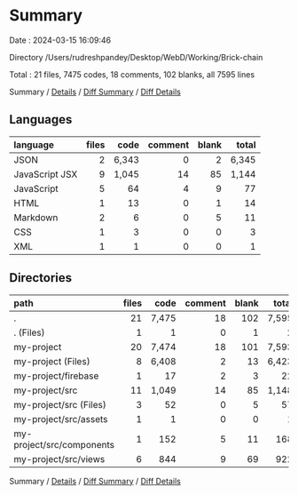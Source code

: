 # Summary

Date : 2024-03-15 16:09:46

Directory /Users/rudreshpandey/Desktop/WebD/Working/Brick-chain

Total : 21 files,  7475 codes, 18 comments, 102 blanks, all 7595 lines

Summary / [Details](details.md) / [Diff Summary](diff.md) / [Diff Details](diff-details.md)

## Languages
| language | files | code | comment | blank | total |
| :--- | ---: | ---: | ---: | ---: | ---: |
| JSON | 2 | 6,343 | 0 | 2 | 6,345 |
| JavaScript JSX | 9 | 1,045 | 14 | 85 | 1,144 |
| JavaScript | 5 | 64 | 4 | 9 | 77 |
| HTML | 1 | 13 | 0 | 1 | 14 |
| Markdown | 2 | 6 | 0 | 5 | 11 |
| CSS | 1 | 3 | 0 | 0 | 3 |
| XML | 1 | 1 | 0 | 0 | 1 |

## Directories
| path | files | code | comment | blank | total |
| :--- | ---: | ---: | ---: | ---: | ---: |
| . | 21 | 7,475 | 18 | 102 | 7,595 |
| . (Files) | 1 | 1 | 0 | 1 | 2 |
| my-project | 20 | 7,474 | 18 | 101 | 7,593 |
| my-project (Files) | 8 | 6,408 | 2 | 13 | 6,423 |
| my-project/firebase | 1 | 17 | 2 | 3 | 22 |
| my-project/src | 11 | 1,049 | 14 | 85 | 1,148 |
| my-project/src (Files) | 3 | 52 | 0 | 5 | 57 |
| my-project/src/assets | 1 | 1 | 0 | 0 | 1 |
| my-project/src/components | 1 | 152 | 5 | 11 | 168 |
| my-project/src/views | 6 | 844 | 9 | 69 | 922 |

Summary / [Details](details.md) / [Diff Summary](diff.md) / [Diff Details](diff-details.md)